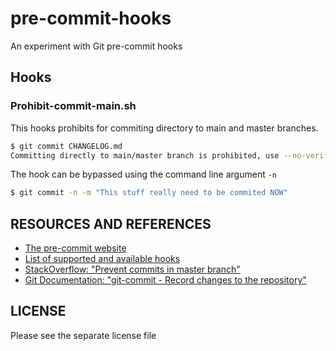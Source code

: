 # pre-commit-hooks

An experiment with Git pre-commit hooks

## Hooks

### Prohibit-commit-main.sh

This hooks prohibits for commiting directory to main and master branches.

```bash
$ git commit CHANGELOG.md
Committing directly to main/master branch is prohibited, use --no-verify / -n if you really insist
```

The hook can be bypassed using the command line argument `-n`

```bash
$ git commit -n -m "This stuff really need to be commited NOW"
```

## RESOURCES AND REFERENCES

- [The pre-commit website](https://pre-commit.com/)
- [List of supported and available hooks](https://pre-commit.com/hooks.html)
- [StackOverflow: "Prevent commits in master branch"](https://stackoverflow.com/questions/40462111/prevent-commits-in-master-branch)
- [Git Documentation: "git-commit - Record changes to the repository"](https://git-scm.com/docs/git-commit#Documentation/git-commit.txt--n)

## LICENSE

Please see the separate license file

